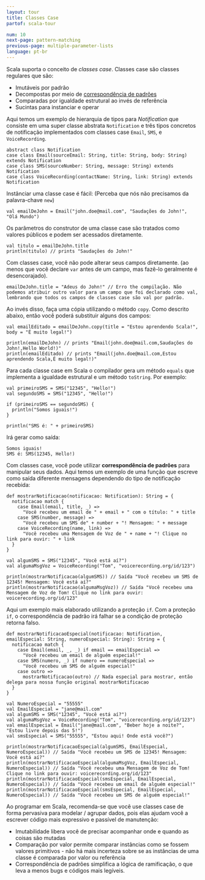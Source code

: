 ```yaml
---
layout: tour
title: Classes Case
partof: scala-tour

num: 10
next-page: pattern-matching
previous-page: multiple-parameter-lists
language: pt-br
---
```


Scala suporta o conceito de _classes case_. Classes case são classes regulares que são:

* Imutáveis por padrão
* Decompostas por meio de [correspondência de padrões](pattern-matching.html)
* Comparadas por igualdade estrutural ao invés de referência
* Sucintas para instanciar e operar

Aqui temos um exemplo de hierarquia de tipos para *Notification* que consiste em uma super classe abstrata `Notification` e três tipos concretos de notificação implementados com classes case `Email`, `SMS`, e `VoiceRecording`.

```tut
abstract class Notification
case class Email(sourceEmail: String, title: String, body: String) extends Notification
case class SMS(sourceNumber: String, message: String) extends Notification
case class VoiceRecording(contactName: String, link: String) extends Notification
```

Instânciar uma classe case é fácil: (Perceba que nós não precisamos da palavra-chave `new`)

```tut
val emailDeJohn = Email("john.doe@mail.com", "Saudações do John!", "Olá Mundo")
```

Os parâmetros do construtor de uma classe case são tratados como valores públicos e podem ser acessados diretamente.

```tut
val titulo = emailDeJohn.title
println(titulo) // prints "Saudações do John!"
```

Com classes case, você não pode alterar seus campos diretamente. (ao menos que você declare `var` antes de um campo, mas fazê-lo geralmente é desencorajado). 

```tut:fail
emailDeJohn.title = "Adeus do John!" // Erro the compilação. Não podemos atribuir outro valor para um campo que foi declarado como val, lembrando que todos os campos de classes case são val por padrão.
```

Ao invés disso, faça uma cópia utilizando o método `copy`. Como descrito abaixo, então você poderá substituir alguns dos campos:

```tut
val emailEditado = emailDeJohn.copy(title = "Estou aprendendo Scala!", body = "É muito legal!")

println(emailDeJohn) // prints "Email(john.doe@mail.com,Saudações do John!,Hello World!)"
println(emailEditado) // prints "Email(john.doe@mail.com,Estou aprendendo Scala,É muito legal!)"
```

Para cada classe case em Scala o compilador gera um método `equals` que implementa a igualdade estrutural e um método `toString`. Por exemplo:

```tut
val primeiroSMS = SMS("12345", "Hello!")
val segundoSMS = SMS("12345", "Hello!")

if (primeiroSMS == segundoSMS) {
  println("Somos iguais!")
}

println("SMS é: " + primeiroSMS)
```

Irá gerar como saída:

```
Somos iguais!
SMS é: SMS(12345, Hello!)
```

Com classes case, você pode utilizar **correspondência de padrões** para manipular seus dados. Aqui temos um exemplo de uma função que escreve como saída diferente mensagens dependendo do tipo de notificação recebida:

```tut
def mostrarNotificacao(notificacao: Notification): String = {
  notificacao match {
    case Email(email, title, _) =>
      "Você recebeu um email de " + email + " com o título: " + title
    case SMS(number, message) =>
      "Você recebeu um SMS de" + number + "! Mensagem: " + message
    case VoiceRecording(name, link) =>
      "Você recebeu uma Mensagem de Voz de " + name + "! Clique no link para ouvir: " + link
  }
}

val algumSMS = SMS("12345", "Você está aí?")
val algumaMsgVoz = VoiceRecording("Tom", "voicerecording.org/id/123")

println(mostrarNotificacao(algumSMS)) // Saída "Você recebeu um SMS de 12345! Mensagem: Você está aí?"
println(mostrarNotificacao(algumaMsgVoz)) // Saída "Você recebeu uma Mensagem de Voz de Tom! Clique no link para ouvir: voicerecording.org/id/123"
```

Aqui um exemplo mais elaborado utilizando a proteção `if`. Com a proteção `if`, o correspondência de padrão irá falhar se a condição de proteção retorna falso.

```tut
def mostrarNotificacaoEspecial(notificacao: Notification, emailEspecial: String, numeroEspecial: String): String = {
  notificacao match {
    case Email(email, _, _) if email == emailEspecial =>
      "Você recebeu um email de alguém especial!"
    case SMS(numero, _) if numero == numeroEspecial =>
      "Você recebeu um SMS de alguém especial!"
    case outro =>
      mostrarNotificacao(outro) // Nada especial para mostrar, então delega para nossa função original mostrarNotificacao 
  }
}

val NumeroEspecial = "55555"
val EmailEspecial = "jane@mail.com"
val algumSMS = SMS("12345", "Você está aí?")
val algumaMsgVoz = VoiceRecording("Tom", "voicerecording.org/id/123")
val emailEspecial = Email("jane@mail.com", "Beber hoje a noite?", "Estou livre depois das 5!")
val smsEspecial = SMS("55555", "Estou aqui! Onde está você?")

println(mostrarNotificacaoEspecial(algumSMS, EmailEspecial, NumeroEspecial)) // Saída "Você recebeu um SMS de 12345! Mensagem: Você está aí?"
println(mostrarNotificacaoEspecial(algumaMsgVoz, EmailEspecial, NumeroEspecial)) // Saída "Você recebeu uma Mensagem de Voz de Tom! Clique no link para ouvir: voicerecording.org/id/123"
println(mostrarNotificacaoEspecial(smsEspecial, EmailEspecial, NumeroEspecial)) // Saída "Você recebeu um email de alguém especial!"
println(mostrarNotificacaoEspecial(smsEspecial, EmailEspecial, NumeroEspecial)) // Saída "Você recebeu um SMS de alguém especial!"
```

Ao programar em Scala, recomenda-se que você use classes case de forma pervasiva para modelar / agrupar dados, pois elas ajudam você a escrever código mais expressivo e passível de manutenção:

* Imutabilidade libera você de precisar acompanhar onde e quando as coisas são mutadas
* Comparação por valor permite comparar instâncias como se fossem valores primitivos - não há mais incerteza sobre se as instâncias de uma classe é comparada por valor ou referência
* Correspondência de padrões simplifica a lógica de ramificação, o que leva a menos bugs e códigos mais legíveis.

